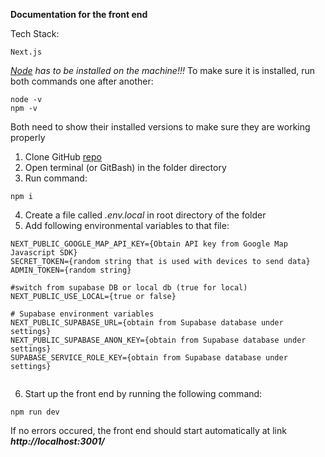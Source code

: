 **Documentation for the front end**

Tech Stack:

```
Next.js
```

_[Node](https://nodejs.org/en/download) has to be installed on the machine!!!_
To make sure it is installed, run both commands one after another:

```
node -v
npm -v
```

Both need to show their installed versions to make sure they are working properly

1. Clone GitHub [repo](https://github.com/BrianKellyCS/new-wbm.git)
2. Open terminal (or GitBash) in the folder directory
3. Run command:

```
npm i
```

4. Create a file called _.env.local_ in root directory of the folder
5. Add following environmental variables to that file:

```
NEXT_PUBLIC_GOOGLE_MAP_API_KEY={Obtain API key from Google Map Javascript SDK}
SECRET_TOKEN={random string that is used with devices to send data}
ADMIN_TOKEN={random string}

#switch from supabase DB or local db (true for local)
NEXT_PUBLIC_USE_LOCAL={true or false}

# Supabase environment variables
NEXT_PUBLIC_SUPABASE_URL={obtain from Supabase database under settings}
NEXT_PUBLIC_SUPABASE_ANON_KEY={obtain from Supabase database under settings}
SUPABASE_SERVICE_ROLE_KEY={obtain from Supabase database under settings}


```

6. Start up the front end by running the following command:

```
npm run dev
```

If no errors occured, the front end should start automatically at link **_http://localhost:3001/_**
